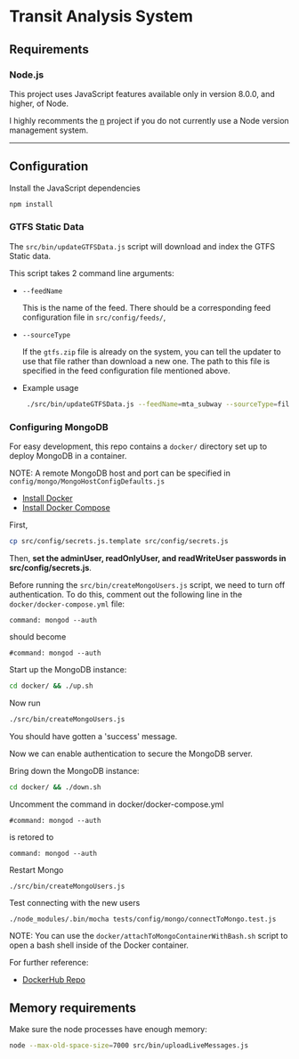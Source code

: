 # Transit Analysis System

## Requirements

### Node.js

This project uses JavaScript features available only in
  version 8.0.0, and higher, of Node.

I highly recomments the [n](https://github.com/tj/n) project
  if you do not currently use a Node version management system.

---

## Configuration

Install the JavaScript dependencies

``` bash
npm install
```

### GTFS Static Data

The `src/bin/updateGTFSData.js` script will download and index the GTFS Static data.

This script takes 2 command line arguments:

* `--feedName`

  This is the name of the feed. There should be a corresponding feed configuration
  file in `src/config/feeds/`,

* `--sourceType`

  If the `gtfs.zip` file is already on the system, you can tell the updater
  to use that file rather than download a new one. The path to this file
  is specified in the feed configuration file mentioned above.

* Example usage

  ``` bash
   ./src/bin/updateGTFSData.js --feedName=mta_subway --sourceType=file
  ```

### Configuring MongoDB

For easy development, this repo contains a `docker/` directory
set up to deploy MongoDB in a container.

NOTE: A remote MongoDB host and port can be specified in
`config/mongo/MongoHostConfigDefaults.js`

* [Install Docker](https://docs.docker.com/engine/installation/)
* [Install Docker Compose](https://docs.docker.com/compose/install/)

First,

``` bash
cp src/config/secrets.js.template src/config/secrets.js
```

Then, **set the adminUser, readOnlyUser, and readWriteUser passwords in src/config/secrets.js**.

Before running the `src/bin/createMongoUsers.js` script, we need to turn off authentication.
To do this, comment out the following line in the `docker/docker-compose.yml` file:

```
command: mongod --auth
```

should become

```
#command: mongod --auth
```

Start up the MongoDB instance:

``` bash
cd docker/ && ./up.sh
```

Now run

``` bash
./src/bin/createMongoUsers.js
```

You should have gotten a 'success' message.

Now we can enable authentication to secure the MongoDB server.

Bring down the MongoDB instance:

``` bash
cd docker/ && ./down.sh
```

Uncomment the command in docker/docker-compose.yml

```
#command: mongod --auth
```

is retored to

```
command: mongod --auth
```

Restart Mongo

``` bash
./src/bin/createMongoUsers.js
```

Test connecting with the new users

```
./node_modules/.bin/mocha tests/config/mongo/connectToMongo.test.js
```

NOTE: You can use the `docker/attachToMongoContainerWithBash.sh` script
to open a bash shell inside of the Docker container.

For further reference:

* [DockerHub Repo](https://hub.docker.com/_/mongo/)

## Memory requirements

Make sure the node processes have enough memory:

``` bash
node --max-old-space-size=7000 src/bin/uploadLiveMessages.js
```
